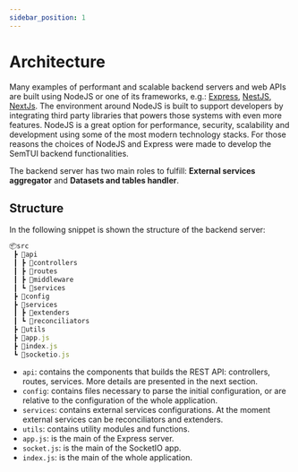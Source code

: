 ```yaml
---
sidebar_position: 1
---
```


# Architecture
Many examples of performant and scalable backend servers and
web APIs are built using NodeJS or one of its frameworks, e.g.: [Express](https://expressjs.com/it/),
[NestJS](https://nestjs.com/), [NextJs](https://nextjs.org/). The environment around NodeJS is built to support developers by integrating third party libraries that powers those systems with
even more features. NodeJS is a great option for performance, security, scalability and development using some of the most modern technology stacks.
For those reasons the choices of NodeJS and Express were made to develop
the SemTUI backend functionalities. 

The backend server has two main roles to fulfill: **External services aggregator** and **Datasets and tables handler**.

## Structure

In the following snippet is shown the structure of the backend server:

```jsx title="Backend folders and files structure"
📦src
 ┣ 📂api
 ┃ ┣ 📂controllers
 ┃ ┣ 📂routes
 ┃ ┣ 📂middleware
 ┃ ┗ 📂services
 ┣ 📂config
 ┣ 📂services
 ┃ ┣ 📂extenders
 ┃ ┗ 📂reconciliators
 ┣ 📂utils
 ┣ 📜app.js
 ┣ 📜index.js
 ┗ 📜socketio.js
```

- `api`: contains the components that builds the REST API: controllers, routes, services. More details are presented in the next section.
- `config`: contains files necessary to parse the initial configuration, or are relative to the configuration of the whole application.
- `services`: contains external services configurations. At the moment external services can be reconciliators and extenders.
- `utils`: contains utility modules and functions.
- `app.js`: is the main of the Express server.
- `socket.js`: is the main of the SocketIO app.
- `index.js`: is the main of the whole application.

